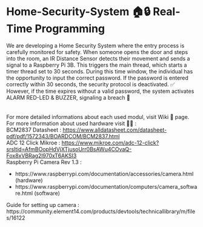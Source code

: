 # Home-Security-System 🏠🔒 Real-Time Programming
We are developing a Home Security System where the entry process is carefully monitored for safety. When someone opens the door and steps into the room, an IR Distance Sensor detects their movement and sends a signal to a Raspberry Pi 3B. This triggers the main thread, which starts a timer thread set to 30 seconds.
During this time window, the individual has the opportunity to input the correct password. If the password is entered correctly within 30 seconds, the security protocol is deactivated. ✅ <br>
However, if the time expires without a valid password, the system activates ALARM RED-LED & BUZZER, signaling a breach 🚨 <br> <br> <br> 
For more detailed informations about each used modul, visit Wiki 📜 page. <br>
For more information about used hardware visit 🏃‍♀️ : <br>
BCM2837 Datasheet : https://www.alldatasheet.com/datasheet-pdf/pdf/1572343/BOARDCOM/BCM2837.html <br>
ADC 12 Click Mikroe : https://www.mikroe.com/adc-12-click?srsltid=AfmBOopHdVjXTjusoUrr0BsAWu4COvaQ-Fox8xVBRag2l970xT6AKSI3 <br>
Raspberry Pi Camera Rev 1.3 : <ul>
<li>https://www.raspberrypi.com/documentation/accessories/camera.html (hardware)    </li>                                                        
<li>https://www.raspberrypi.com/documentation/computers/camera_software.html (software) </li>
</ul>
Guide for setting up camera : https://community.element14.com/products/devtools/technicallibrary/m/files/16122 <br>
